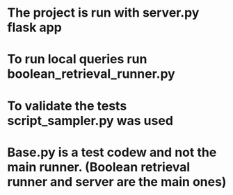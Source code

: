 # The project is run with server.py flask app
# To run local queries run boolean_retrieval_runner.py
# To validate the tests script_sampler.py was used
# Base.py is a test codew and not the main runner. (Boolean retrieval runner and server are the main ones)

